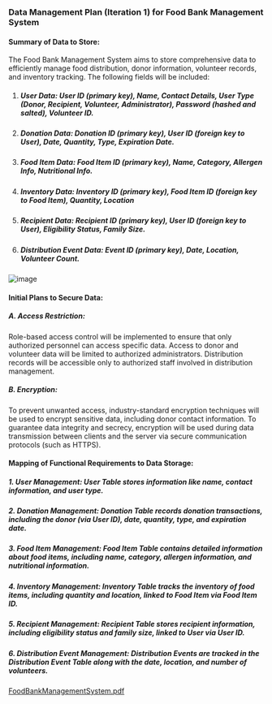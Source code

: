 ### Data Management Plan (Iteration 1) for Food Bank Management System

#### Summary of Data to Store:

The Food Bank Management System aims to store comprehensive data to efficiently manage food distribution, donor information, volunteer records, and inventory tracking. The following fields will be included:

1.	##### User Data:  User ID (primary key), Name, Contact Details, User Type (Donor, Recipient, Volunteer, Administrator), Password (hashed and salted), Volunteer ID.
2.	##### Donation Data:  Donation ID (primary key), User ID (foreign key to User), Date, Quantity, Type, Expiration Date.
3.	##### Food Item Data:  Food Item ID (primary key), Name, Category, Allergen Info, Nutritional Info.
4.	##### Inventory Data:  Inventory ID (primary key), Food Item ID (foreign key to Food Item), Quantity, Location
5.	##### Recipient Data:  Recipient ID (primary key), User ID (foreign key to User), Eligibility Status, Family Size.
6.	##### Distribution Event Data:  Event ID (primary key), Date, Location, Volunteer Count.




![image](https://github.com/GDP-Team01/GDPProject_Team01/assets/137800301/33750bbc-1e3d-4933-b240-9639981d6822)




#### Initial Plans to Secure Data:

##### A.       Access Restriction:
Role-based access control will be implemented to ensure that only authorized personnel can access specific data.
Access to donor and volunteer data will be limited to authorized administrators.
Distribution records will be accessible only to authorized staff involved in distribution management.
##### B.	 Encryption:
To prevent unwanted access, industry-standard encryption techniques will be used to encrypt sensitive data, including donor contact information. To guarantee data integrity and secrecy, encryption will be used during data transmission between clients and the server via secure communication protocols (such as HTTPS).

#### Mapping of Functional Requirements to Data Storage:

##### 1.	User Management:   User Table stores information like name, contact information, and user type.

##### 2.	Donation Management:  Donation Table records donation transactions, including the donor (via User ID), date, quantity, type, and expiration date.

##### 3.	Food Item Management:  Food Item Table contains detailed information about food items, including name, category, allergen information, and nutritional information.

##### 4.	Inventory Management:  Inventory Table tracks the inventory of food items, including quantity and location, linked to Food Item via Food Item ID.

##### 5.	Recipient Management:  Recipient Table stores recipient information, including eligibility status and family size, linked to User via User  ID.

##### 6.	Distribution Event Management:    Distribution Events are tracked in the Distribution Event Table along with the date, location, and number of volunteers.
  


[FoodBankManagementSystem.pdf](https://github.com/GDP-Team01/GDPProject_Team01/files/14317475/FoodBankManagementSystem.3.1.pdf)


